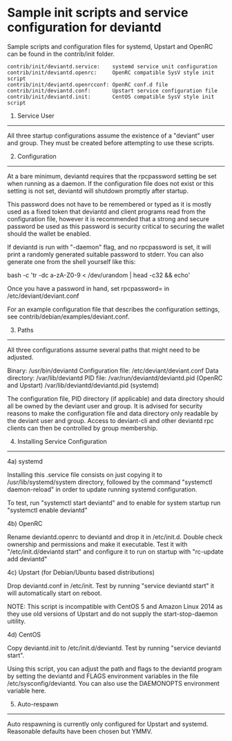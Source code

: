 Sample init scripts and service configuration for deviantd
==========================================================

Sample scripts and configuration files for systemd, Upstart and OpenRC
can be found in the contrib/init folder.

    contrib/init/deviantd.service:    systemd service unit configuration
    contrib/init/deviantd.openrc:     OpenRC compatible SysV style init script
    contrib/init/deviantd.openrcconf: OpenRC conf.d file
    contrib/init/deviantd.conf:       Upstart service configuration file
    contrib/init/deviantd.init:       CentOS compatible SysV style init script

1. Service User
---------------------------------

All three startup configurations assume the existence of a "deviant" user
and group.  They must be created before attempting to use these scripts.

2. Configuration
---------------------------------

At a bare minimum, deviantd requires that the rpcpassword setting be set
when running as a daemon.  If the configuration file does not exist or this
setting is not set, deviantd will shutdown promptly after startup.

This password does not have to be remembered or typed as it is mostly used
as a fixed token that deviantd and client programs read from the configuration
file, however it is recommended that a strong and secure password be used
as this password is security critical to securing the wallet should the
wallet be enabled.

If deviantd is run with "-daemon" flag, and no rpcpassword is set, it will
print a randomly generated suitable password to stderr.  You can also
generate one from the shell yourself like this:

bash -c 'tr -dc a-zA-Z0-9 < /dev/urandom | head -c32 && echo'

Once you have a password in hand, set rpcpassword= in /etc/deviant/deviant.conf

For an example configuration file that describes the configuration settings,
see contrib/debian/examples/deviant.conf.

3. Paths
---------------------------------

All three configurations assume several paths that might need to be adjusted.

Binary:              /usr/bin/deviantd
Configuration file:  /etc/deviant/deviant.conf
Data directory:      /var/lib/deviantd
PID file:            /var/run/deviantd/deviantd.pid (OpenRC and Upstart)
                     /var/lib/deviantd/deviantd.pid (systemd)

The configuration file, PID directory (if applicable) and data directory
should all be owned by the deviant user and group.  It is advised for security
reasons to make the configuration file and data directory only readable by the
deviant user and group.  Access to deviant-cli and other deviantd rpc clients
can then be controlled by group membership.

4. Installing Service Configuration
-----------------------------------

4a) systemd

Installing this .service file consists on just copying it to
/usr/lib/systemd/system directory, followed by the command
"systemctl daemon-reload" in order to update running systemd configuration.

To test, run "systemctl start deviantd" and to enable for system startup run
"systemctl enable deviantd"

4b) OpenRC

Rename deviantd.openrc to deviantd and drop it in /etc/init.d.  Double
check ownership and permissions and make it executable.  Test it with
"/etc/init.d/deviantd start" and configure it to run on startup with
"rc-update add deviantd"

4c) Upstart (for Debian/Ubuntu based distributions)

Drop deviantd.conf in /etc/init.  Test by running "service deviantd start"
it will automatically start on reboot.

NOTE: This script is incompatible with CentOS 5 and Amazon Linux 2014 as they
use old versions of Upstart and do not supply the start-stop-daemon uitility.

4d) CentOS

Copy deviantd.init to /etc/init.d/deviantd. Test by running "service deviantd start".

Using this script, you can adjust the path and flags to the deviantd program by
setting the deviantd and FLAGS environment variables in the file
/etc/sysconfig/deviantd. You can also use the DAEMONOPTS environment variable here.

5. Auto-respawn
-----------------------------------

Auto respawning is currently only configured for Upstart and systemd.
Reasonable defaults have been chosen but YMMV.
